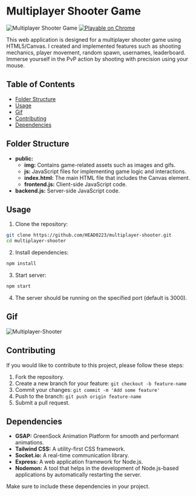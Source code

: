 # Multiplayer Shooter Game

![Multiplayer Shooter Game](https://img.shields.io/badge/Game-Multiplayer_Shooter-brightgreen)
[![Playable on Chrome](https://img.shields.io/badge/Playable%20on-Chrome-informational?logo=google-chrome)](http://localhost:3000/)

This web application is designed for a multiplayer shooter game using HTML5/Canvas. I created and implemented features such as shooting mechanics, player movement, random spawn, usernames, leaderboard. Immerse yourself in the PvP action by shooting with precision using your mouse.

## Table of Contents

-  [Folder Structure](#folder-structure)
-  [Usage](#usage)
-  [Gif](#gif)
-  [Contributing](#contributing)
-  [Dependencies](#dependencies)

## Folder Structure

-  **public:**
   -  **img:** Contains game-related assets such as images and gifs.
   -  **js:** JavaScript files for implementing game logic and interactions.
   -  **index.html:** The main HTML file that includes the Canvas element.
   -  **frontend.js:** Client-side JavaScript code.
-  **backend.js:** Server-side JavaScript code.

## Usage

1. Clone the repository:

```bash
git clone https://github.com/HEAD0223/multiplayer-shooter.git
cd multiplayer-shooter
```

2. Install dependencies:

```bash
npm install
```

3. Start server:

```bash
npm start
```

4. The server should be running on the specified port (default is 3000).

## Gif

![Multiplayer-Shooter](./public/img/Multiplayer-Shooter.gif)

## Contributing

If you would like to contribute to this project, please follow these steps:

1. Fork the repository.
2. Create a new branch for your feature: `git checkout -b feature-name`
3. Commit your changes: `git commit -m 'Add some feature'`
4. Push to the branch: `git push origin feature-name`
5. Submit a pull request.

## Dependencies

-  **GSAP:** GreenSock Animation Platform for smooth and performant animations.
-  **Tailwind CSS:** A utility-first CSS framework.
-  **Socket.io:** A real-time communication library.
-  **Express:** A web application framework for Node.js.
-  **Nodemon:** A tool that helps in the development of Node.js-based applications by automatically restarting the server.

Make sure to include these dependencies in your project.
